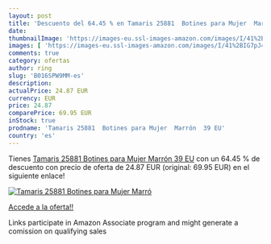 ```yaml
---
layout: post
title: 'Descuento del 64.45 % en Tamaris 25881  Botines para Mujer  Marró'
date: 
thumbnailImage: 'https://images-eu.ssl-images-amazon.com/images/I/41%2BIG7pJ4rL._SL200_.jpg'
images: [ 'https://images-eu.ssl-images-amazon.com/images/I/41%2BIG7pJ4rL._SL200_.jpg' ]
comments: true
category: ofertas
author: ring
slug: 'B016SPW9MM-es'
description:
actualPrice: 24.87 EUR
currency: EUR
price: 24.87
comparePrice: 69.95 EUR
inStock: true
prodname: 'Tamaris 25881  Botines para Mujer  Marrón  39 EU'
country: 'es'
---
```


Tienes [Tamaris 25881  Botines para Mujer  Marrón  39 EU](https://www.amazon.es/dp/B016SPW9MM/?tag=tolees-21) con un 64.45 % de descuento con precio de oferta de 24.87 EUR (original: 69.95 EUR) en el siguiente enlace!

[![Tamaris 25881  Botines para Mujer  Marró](https://images-eu.ssl-images-amazon.com/images/I/41%2BIG7pJ4rL._SL200_.jpg)](https://www.amazon.es/dp/B016SPW9MM/?tag=tolees-21)

[Accede a la oferta!!](https://www.amazon.es/dp/B016SPW9MM/?tag=tolees-21)

Links participate in Amazon Associate program and might generate a comission on qualifying sales


